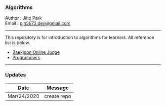 ### Algorithms  
Author : Jiho Park  
Email : pjh5672.dev@gmail.com   
****
This repository is for introduction to algorithms for learners. All reference list is below.
- [Baekjoon Online Judge](https://www.acmicpc.net/) 
- [Programmers](https://programmers.co.kr/top_programmers/introduce)

___
### Updates
| Date | Message |
|:---:|:---:|
| Mar/24/2020 | create repo |
